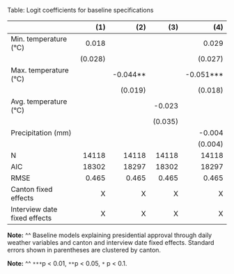 Table: Logit coefficients for baseline specifications

|                              |   (1)   |    (2)   |   (3)   |    (4)    | 
|:-----------------------------|--------:|---------:|--------:|----------:|
| Min. temperature (°C)        |   0.018 |          |         |     0.029 | 
|                              | (0.028) |          |         |   (0.027) | 
| Max. temperature (°C)        |         | -0.044** |         | -0.051*** | 
|                              |         |  (0.019) |         |   (0.018) | 
| Avg. temperature (°C)        |         |          |  -0.023 |           | 
|                              |         |          | (0.035) |           | 
| Precipitation (mm)           |         |          |         |    -0.004 | 
|                              |         |          |         |   (0.004) | 
| N                            |   14118 |    14118 |   14118 |     14118 | 
| AIC                          |   18302 |    18297 |   18302 |     18297 | 
| RMSE                         |   0.465 |    0.465 |   0.465 |     0.465 | 
| Canton fixed effects         |       X |        X |       X |         X | 
| Interview date fixed effects |       X |        X |       X |         X | 

__Note:__
^^ Baseline models explaining presidential approval through daily weather variables and canton and interview date fixed effects. Standard errors shown in parentheses are clustered by canton.

__Note:__
^^ `***`p < 0.01, `**`p < 0.05, `*` p < 0.1.
